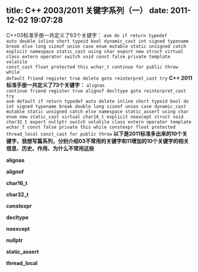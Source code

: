title: C++ 2003/2011 关键字系列（一）
date: 2011-12-02 19:07:28
---

C++03标准手册一共定义了63个关键字：
<code>asm do if return typedef
auto double inline short typeid
bool dynamic_cast int signed typename
break else long sizeof union
case enum mutable static unsigned
catch explicit namespace static_cast using
char export new struct virtual
class extern operator switch void
const false private template volatile
const_cast float protected this wchar_t
continue for public throw while
default friend register true
delete goto reinterpret_cast try</code>
**C++ 2011标准手册一共定义了73个关键字：**
<code>alignas continue friend register true
alignof decltype goto reinterpret_cast try
asm default if return typedef
auto delete inline short typeid
bool do int signed typename
break double long sizeof union
case dynamic_cast mutable static unsigned
catch else namespace static_assert using
char enum new static_cast virtual
char16_t explicit noexcept struct void
char32_t export nullptr switch volatile
class extern operator template wchar_t
const false private this while
constexpr float protected thread_local
const_cast for public throw</code>
**以下是2011标准多出来的10个关键字，我想写篇系列，分别介绍03不常用的关键字和11增加的10个关键字的相关信息、历史、作用、为什么不常用这些**

**alignas**

**alignof**

**char16_t**

**char32_t**

**constexpr**

**decltype**

**noexcept**

**nullptr**

**static_assert**

**thread_local**

 
